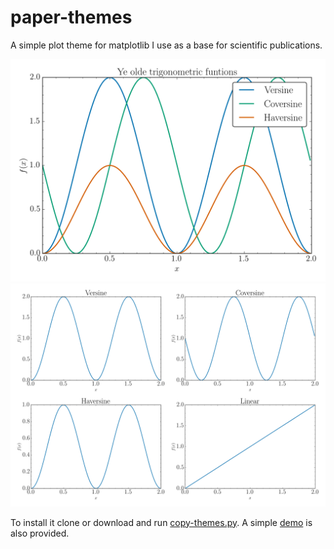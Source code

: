 # paper-themes

A simple plot theme for matplotlib I use as a base for scientific publications.

![alt tag](demo.png)
![alt tag](demo4.png)

To install it clone or download and run [copy-themes.py](copy-themes.py).
A simple [demo](demo.py) is also provided.
